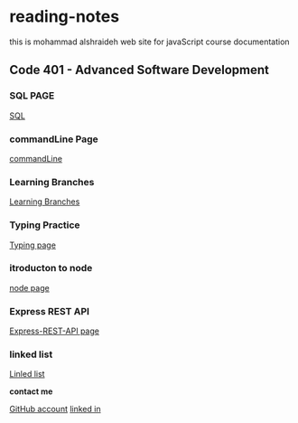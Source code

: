 # reading-notes

this is mohammad alshraideh web site for  javaScript course documentation  


## Code 401 - Advanced Software Development

  ### SQL PAGE 

[SQL](./sql.md)

### commandLine Page

[commandLine](./commandLine.md)


### Learning Branches 

[Learning Branches](./learningBranches.md)

### Typing Practice 

[Typing page](TypingPractice.md)

### itroducton to node 
[node page](./node.md)

### Express REST API

[Express-REST-API page](Express-REST-API.md)

### linked list
[Linled list](linked-list.md)


**contact me**

[GitHub account](https://github.com/mohammadsh96)
[linked in ](https://www.linkedin.com/in/mohammad-alshraideh-67820b186/)
